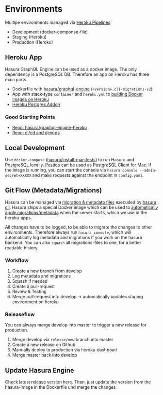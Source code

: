 # Environments

Multipe environments managed via [Heroku Pipelines](https://devcenter.heroku.com/articles/pipelines):

- Development (docker-componse-file)
- Staging (Heroku)
- Production (Heroku)

## Heroku App

Hasura GraphQL Engine can be used as a docker image. The only dependency is a PostgreSQL DB. Therefore an app on Heroku has three main parts:

- Dockerfile with [hasura/graphql-engine](https://hub.docker.com/r/hasura/graphql-engine) (`<version>.cli-migrations-v2`)
- App with stack-type `container` and `heroku.yml` to [building Docker Images on Heroku](https://devcenter.heroku.com/articles/build-docker-images-heroku-yml)
- [Heroku Postgres Addon](https://www.heroku.com/postgres)

### Good Starting Points

- [Repo: hasura/graphql-engine-heroku](https://github.com/hasura/graphql-engine-heroku)
- [Repo: ci/cd and devops](https://github.com/joshuarobs/obscure-hamlet-63320)

## Local Development

Use `docker-compose` ([hasura/install-manifests](https://github.com/hasura/graphql-engine/tree/master/install-manifests)) to run Hasura and PostgreSQL locally. [Postico](https://eggerapps.at/postico/) can be used as PostgreSQL Client for Mac. If the image is running, you can start the console via `hasura console --admin-secret=XXXXX` and make requests against the endpoint in `config.yaml`.

## Git Flow (Metadata/Migrations)

Hasura can be managed via [migration & metadata files](https://hasura.io/docs/1.0/graphql/manual/migrations/index.html) execuded by [hasura cli](https://hasura.io/docs/1.0/graphql/manual/hasura-cli/index.html#hasuracli-manual). Hasura ships a special Docker image which can be used to [automatically apply migrations/metadata](https://hasura.io/docs/1.0/graphql/manual/migrations/advanced/auto-apply-migrations.html#auto-apply-migrations) when the server starts, which we use in the heroku-apps.

All changes have to be logged, to be able to migrate the changes to other environments. Therefore always run `hasura console`, which will automatically log metadata and migrations if you work on the hasura backend. You can also `squash` all migrations-files to one, for a better readable history.

### Workflow

1. Create a new branch from develop
2. Log metadata and migrations
3. Squash if needed
4. Create a pull-request
5. Review & Testing
6. Merge pull-request into develop -> automatically updates staging environment on heroku

### Releaseflow

You can always merge develop into master to trigger a new release for production.

1. Merge develop via `release/new` branch into master
2. Create a new release on Github
3. Manually deploy to production via heroku-dashboad
4. Merge master back into develop

## Update Hasura Engine

Check latest release version [here](https://github.com/hasura/graphql-engine/releases).
Then, just update the version from the hasura-image in the Dockerfile und merge the changes.

